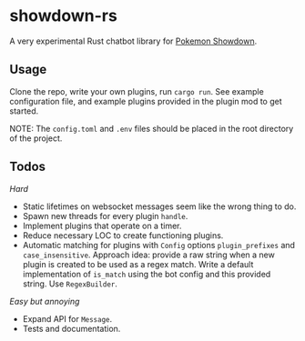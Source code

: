 showdown-rs
===========

A very experimental Rust chatbot library for
[Pokemon Showdown](https://pokemonshowdown.com).

Usage
-----

Clone the repo, write your own plugins, run `cargo run`.
See example configuration file, and example plugins provided in the plugin mod
to get started.

NOTE: The `config.toml` and `.env` files should be placed in the root directory
of the project.

Todos
-----

*Hard*
* Static lifetimes on websocket messages seem like the wrong thing to do.
* Spawn new threads for every plugin `handle`.
* Implement plugins that operate on a timer.
* Reduce necessary LOC to create functioning plugins.
* Automatic matching for plugins with `Config` options `plugin_prefixes` and
`case_insensitive`. Approach idea: provide a raw string when a new plugin is
created to be used as a regex match. Write a default implementation of
`is_match` using the bot config and this provided string. Use `RegexBuilder`.

*Easy but annoying*
* Expand API for `Message`.
* Tests and documentation.
